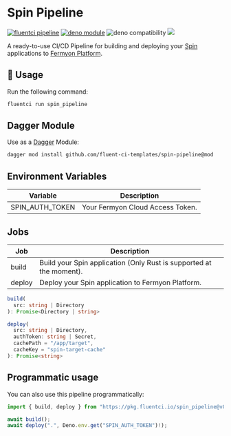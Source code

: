 # Spin Pipeline

[![fluentci pipeline](https://img.shields.io/badge/dynamic/json?label=pkg.fluentci.io&labelColor=%23000&color=%23460cf1&url=https%3A%2F%2Fapi.fluentci.io%2Fv1%2Fpipeline%2Fspin_pipeline&query=%24.version)](https://pkg.fluentci.io/spin_pipeline)
[![deno module](https://shield.deno.dev/x/spin_pipeline)](https://deno.land/x/spin_pipeline)
![deno compatibility](https://shield.deno.dev/deno/^1.37)
[![](https://img.shields.io/codecov/c/gh/fluent-ci-templates/spin-pipeline)](https://codecov.io/gh/fluent-ci-templates/spin-pipeline)

A ready-to-use CI/CD Pipeline for building and deploying your [Spin](https://www.fermyon.com/spin) applications to [Fermyon Platform](https://www.fermyon.com/platform).

## 🚀 Usage

Run the following command:

```bash
fluentci run spin_pipeline
```

## Dagger Module

Use as a [Dagger](https://dagger.io) Module:

```bash
dagger mod install github.com/fluent-ci-templates/spin-pipeline@mod
```

## Environment Variables

| Variable        | Description                      |
|-----------------|----------------------------------|
| SPIN_AUTH_TOKEN | Your Fermyon Cloud Access Token. |

## Jobs

| Job     | Description                                                         |
|---------|---------------------------------------------------------------------|
| build   | Build your Spin application (Only Rust is supported at the moment). |
| deploy  | Deploy your Spin application to Fermyon Platform.                   |

```typescript
build(
  src: string | Directory
): Promise<Directory | string>

deploy(
  src: string | Directory,
  authToken: string | Secret,
  cachePath = "/app/target",
  cacheKey = "spin-target-cache"
): Promise<string>
```

## Programmatic usage

You can also use this pipeline programmatically:

```typescript
import { build, deploy } from "https://pkg.fluentci.io/spin_pipeline@v0.8.0/mod.ts";

await build();
await deploy(".", Deno.env.get("SPIN_AUTH_TOKEN")!);
```